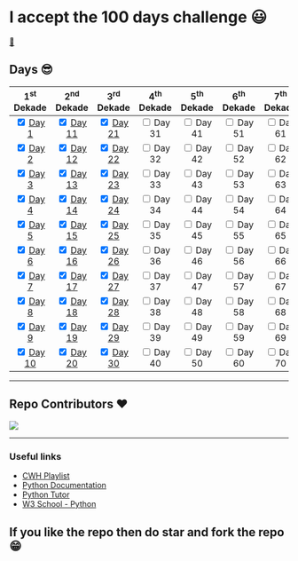 # I accept the 100 days challenge :smiley:

[:snake:](/assets/images/python-logo.png)

## Days :sunglasses:

|                     1<sup>st</sup> Dekade                      |                      2<sup>nd</sup> Dekade                      |                     3<sup>rd</sup> Dekade                      |      4<sup>th</sup> Dekade      |      5<sup>th</sup> Dekade      |      6<sup>th</sup> Dekade      |      7<sup>th</sup> Dekade      |      8<sup>th</sup> Dekade      |      9<sup>th</sup> Dekade      |      10<sup>th</sup> Dekade      |
| :------------------------------------------------------------: | :-------------------------------------------------------------: | :------------------------------------------------------------: | :-----------------------------: | :-----------------------------: | :-----------------------------: | :-----------------------------: | :-----------------------------: | :-----------------------------: | :------------------------------: |
|  <input type='checkbox' checked/> [Day 1](/Day%201/notes.md)   | <input type='checkbox' checked/> [Day 11](/Day%2011/notes.md)  | <input type='checkbox' checked /> [Day 21](/Day%2021/notes.md)| <input type='checkbox'/> Day 31 | <input type='checkbox'/> Day 41 | <input type='checkbox'/> Day 51 | <input type='checkbox'/> Day 61 | <input type='checkbox'/> Day 71 | <input type='checkbox'/> Day 81 | <input type='checkbox'/> Day 91  |
|  <input type='checkbox' checked/> [Day 2](/Day%202/notes.md)   | <input type='checkbox' checked /> [Day 12](/Day%2012/notes.md) | <input type='checkbox' checked /> [Day 22](/Day%2022/notes.md) | <input type='checkbox'/> Day 32 | <input type='checkbox'/> Day 42 | <input type='checkbox'/> Day 52 | <input type='checkbox'/> Day 62 | <input type='checkbox'/> Day 72 | <input type='checkbox'/> Day 82 | <input type='checkbox'/> Day 92  |
|  <input type='checkbox' checked/> [Day 3](/Day%203/notes.md)   | <input type='checkbox' checked /> [Day 13](/Day%2013/notes.md)  | <input type='checkbox' checked/> [Day 23](/Day%2023/notes.md)  | <input type='checkbox'/> Day 33 | <input type='checkbox'/> Day 43 | <input type='checkbox'/> Day 53 | <input type='checkbox'/> Day 63 | <input type='checkbox'/> Day 73 | <input type='checkbox'/> Day 83 | <input type='checkbox'/> Day 93  |
|  <input type='checkbox' checked/> [Day 4](/Day%204/notes.md)   |  <input type='checkbox' checked/> [Day 14](/Day%2014/notes.md)  | <input type='checkbox' checked /> [Day 24](/Day%2024/notes.md) | <input type='checkbox'/> Day 34 | <input type='checkbox'/> Day 44 | <input type='checkbox'/> Day 54 | <input type='checkbox'/> Day 64 | <input type='checkbox'/> Day 74 | <input type='checkbox'/> Day 84 | <input type='checkbox'/> Day 94  |
|  <input type='checkbox' checked/> [Day 5](/Day%205/notes.md)   | <input type='checkbox' checked/> [Day 15](/Day%2015//nodes.md)  | <input type='checkbox' checked/> [Day 25](/Day%2025/notes.md)  | <input type='checkbox'/> Day 35 | <input type='checkbox'/> Day 45 | <input type='checkbox'/> Day 55 | <input type='checkbox'/> Day 65 | <input type='checkbox'/> Day 75 | <input type='checkbox'/> Day 85 | <input type='checkbox'/> Day 95  |
|  <input type='checkbox' checked/> [Day 6](/Day%206/notes.md)  |  <input type='checkbox' checked/> [Day 16](/Day%2016/notes.md)  | <input type='checkbox' checked/> [Day 26](/Day%2026/notes.md)  | <input type='checkbox'/> Day 36 | <input type='checkbox'/> Day 46 | <input type='checkbox'/> Day 56 | <input type='checkbox'/> Day 66 | <input type='checkbox'/> Day 76 | <input type='checkbox'/> Day 86 | <input type='checkbox'/> Day 96  |
|  <input type='checkbox' checked/> [Day 7](/Day%207/notes.md)  |  <input type='checkbox' checked/> [Day 17](/Day%2017/notes.md)  | <input type='checkbox' checked/> [Day 27](/Day%2027/notes.md)  | <input type='checkbox'/> Day 37 | <input type='checkbox'/> Day 47 | <input type='checkbox'/> Day 57 | <input type='checkbox'/> Day 67 | <input type='checkbox'/> Day 77 | <input type='checkbox'/> Day 87 | <input type='checkbox'/> Day 97  |
|  <input type='checkbox' checked/> [Day 8](/Day%208/notes.md)  |  <input type='checkbox' checked/> [Day 18](/Day%2018/notes.md)  | <input type='checkbox' checked/> [Day 28](/Day%2028/notes.md)  | <input type='checkbox'/> Day 38 | <input type='checkbox'/> Day 48 | <input type='checkbox'/> Day 58 | <input type='checkbox'/> Day 68 | <input type='checkbox'/> Day 78 | <input type='checkbox'/> Day 88 | <input type='checkbox'/> Day 98  |
|  <input type='checkbox' checked/> [Day 9](/Day%209/notes.md)  |  <input type='checkbox' checked/> [Day 19](/Day%2019/notes.md)  |<input type='checkbox' checked/> [Day 29](/Day%2029/notes.md)| <input type='checkbox'/> Day 39 | <input type='checkbox'/> Day 49 | <input type='checkbox'/> Day 59 | <input type='checkbox'/> Day 69 | <input type='checkbox'/> Day 79 | <input type='checkbox'/> Day 89 | <input type='checkbox'/> Day 99  |
| <input type='checkbox' checked/> [Day 10](/Day%2010/notes.md) |  <input type='checkbox' checked/> [Day 20](/Day%2020/notes.md)  |<input type='checkbox' checked/> [Day 30](/Day%2030/notes.md)| <input type='checkbox'/> Day 40 | <input type='checkbox'/> Day 50 | <input type='checkbox'/> Day 60 | <input type='checkbox'/> Day 70 | <input type='checkbox'/> Day 80 | <input type='checkbox'/> Day 90 | <input type='checkbox'/> Day 100 |

---

## Repo Contributors ❤️

  <img src = "https://contrib.rocks/image?repo=SarangKumar/CWH-Python"/>

---

### Useful links

- [CWH Playlist](https://youtu.be/7wnove7K-ZQ?list=PLu0W_9lII9agwh1XjRt242xIpHhPT2llg)
- [Python Documentation](https://docs.python.org/3/)
- [Python Tutor](https://pythontutor.com/visualize.html#mode=edit)
- [W3 School - Python](https://www.w3schools.com/python/default.asp)

## If you like the repo then do star and fork the repo 😁
